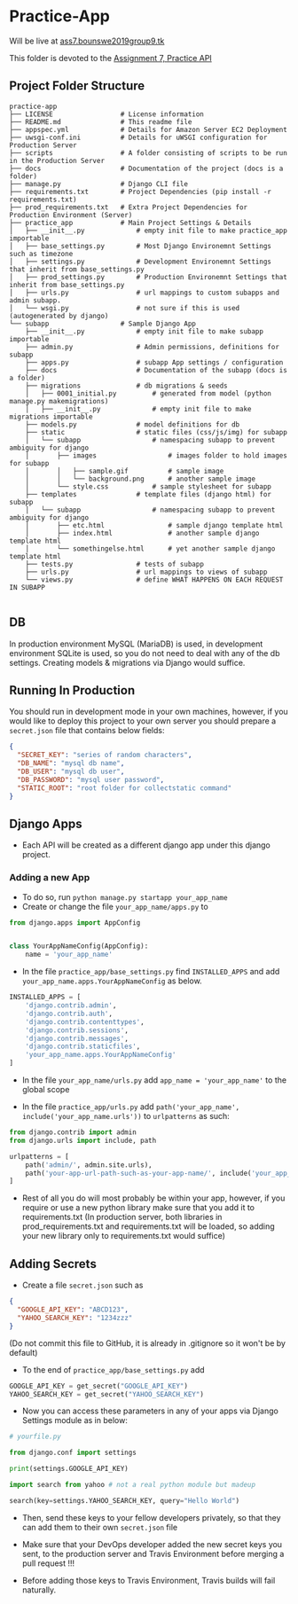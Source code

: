 # Practice-App

Will be live at [ass7.bounswe2019group9.tk](ass7.bounswe2019group9.tk)

This folder is devoted to the [Assignment 7, Practice API](https://github.com/bounswe/bounswe2019group9/wiki/Assignment-7)

## Project Folder Structure
```
practice-app
├── LICENSE                 # License information
├── README.md               # This readme file
├── appspec.yml             # Details for Amazon Server EC2 Deployment
├── uwsgi-conf.ini          # Details for uWSGI configuration for Production Server
├── scripts                 # A folder consisting of scripts to be run in the Production Server
├── docs                    # Documentation of the project (docs is a folder)
├── manage.py               # Django CLI file
├── requirements.txt        # Project Dependencies (pip install -r requirements.txt)
├── prod_requirements.txt   # Extra Project Dependencies for Production Environment (Server)
├── practice_app            # Main Project Settings & Details
│   ├── __init__.py             # empty init file to make practice_app importable
│   ├── base_settings.py        # Most Django Environemnt Settings such as timezone 
│   ├── settings.py             # Development Environemnt Settings that inherit from base_settings.py
│   ├── prod_settings.py        # Production Environemnt Settings that inherit from base_settings.py
│   ├── urls.py                 # url mappings to custom subapps and admin subapp.
│   └── wsgi.py                 # not sure if this is used (autogenerated by django)
└── subapp                  # Sample Django App
    ├── __init__.py             # empty init file to make subapp importable
    ├── admin.py                # Admin permissions, definitions for subapp
    ├── apps.py                 # subapp App settings / configuration
    ├── docs                    # Documentation of the subapp (docs is a folder)
    ├── migrations              # db migrations & seeds
    │   ├── 0001_initial.py         # generated from model (python manage.py makemigrations)
    │   ├── __init__.py             # empty init file to make migrations importable
    ├── models.py               # model definitions for db  
    ├── static                  # static files (css/js/img) for subapp
    │   └── subapp                  # namespacing subapp to prevent ambiguity for django
    │       ├── images                  # images folder to hold images for subapp
    │       │   ├── sample.gif          # sample image
    │       │   └── background.png      # another sample image
    │       └── style.css           # sample stylesheet for subapp
    ├── templates               # template files (django html) for subapp
    │   └── subapp                  # namespacing subapp to prevent ambiguity for django
    │       ├── etc.html                # sample django template html
    │       ├── index.html              # another sample django template html
    │       └── somethingelse.html      # yet another sample django template html
    ├── tests.py                # tests of subapp
    ├── urls.py                 # url mappings to views of subapp
    └── views.py                # define WHAT HAPPENS ON EACH REQUEST IN SUBAPP


```

## DB
In production environment MySQL (MariaDB) is used, in development environment SQLite is used, so you do not need to deal with any of the db settings. Creating models & migrations via Django would suffice.



## Running In Production

You should run in development mode in your own machines, however, if you would like to deploy this project to your 
own server you should prepare a `secret.json` file that contains below fields:
```json
{
  "SECRET_KEY": "series of random characters",
  "DB_NAME": "mysql db name",
  "DB_USER": "mysql db user",
  "DB_PASSWORD": "mysql user password",
  "STATIC_ROOT": "root folder for collectstatic command"
}
```


## Django Apps

* Each API will be created as a different django app under this django project.

### Adding a new App

* To do so, run `python manage.py startapp your_app_name`
* Create or change the file `your_app_name/apps.py` to
```python
from django.apps import AppConfig


class YourAppNameConfig(AppConfig):
    name = 'your_app_name'
```
* In the file `practice_app/base_settings.py` find `INSTALLED_APPS` and add `your_app_name.apps.YourAppNameConfig` as below.
```python
INSTALLED_APPS = [
    'django.contrib.admin',
    'django.contrib.auth',
    'django.contrib.contenttypes',
    'django.contrib.sessions',
    'django.contrib.messages',
    'django.contrib.staticfiles',
    'your_app_name.apps.YourAppNameConfig'
]
```
* In the file `your_app_name/urls.py` add `app_name = 'your_app_name'` to the global scope

* In the file `practice_app/urls.py` add `path('your_app_name', include('your_app_name.urls'))` to `urlpatterns` as such: 
```python
from django.contrib import admin
from django.urls import include, path

urlpatterns = [
    path('admin/', admin.site.urls),
    path('your-app-url-path-such-as-your-app-name/', include('your_app_name.urls')),
]
```
* Rest of all you do will most probably be within your app, however, if you require or use a new python library make sure that you add it to requirements.txt
(In production server, both libraries in prod_requirements.txt and requirements.txt will be loaded, so adding your new library only to requirements.txt would suffice)


## Adding Secrets

* Create a file `secret.json` such as
```json
{
  "GOOGLE_API_KEY": "ABCD123",
  "YAHOO_SEARCH_KEY": "1234zzz"
}
```
(Do not commit this file to GitHub, it is already in .gitignore so it won't be by default)
* To the end of `practice_app/base_settings.py` add
```python
GOOGLE_API_KEY = get_secret("GOOGLE_API_KEY")
YAHOO_SEARCH_KEY = get_secret("YAHOO_SEARCH_KEY")
``` 
* Now you can access these parameters in any of your apps via Django Settings module as in below:

```python
# yourfile.py

from django.conf import settings

print(settings.GOOGLE_API_KEY)

import search from yahoo # not a real python module but madeup

search(key=settings.YAHOO_SEARCH_KEY, query="Hello World")
```

* Then, send these keys to your fellow developers privately, so that they can add them to their own `secret.json` file

* Make sure that your DevOps developer added the new secret keys you sent, to the production server and Travis Environment before merging a pull request !!!

* Before adding those keys to Travis Environment, Travis builds will fail naturally.